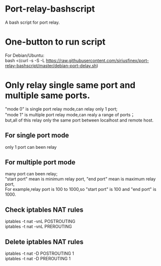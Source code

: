 # Port-relay-bashscript
A bash script for port relay.

# One-button to run script  
For Debian/Ubuntu:  
bash <(curl -s -S -L https://raw.githubusercontent.com/siriusfinex/port-relay-bashscript/master/debian-port-delay.sh)

# Only relay single same port and multiple same ports.
"mode 0" is single port relay mode,can relay only 1 port;  
"mode 1" is multiple port relay mode,can realy a range of ports；   
but,all of this relay only the same port between localhost and remote host.
## For single port mode
only 1 port can been relay
## For multiple port mode
many port can been relay;  
"start port" mean is minimum relay port, "end port" mean is maximum relay port,  
For example,relay port is 100 to 1000,so "start port" is 100 and "end port" is 1000.
## Check iptables NAT rules
iptables -t nat -vnL POSTROUTING  
iptables -t nat -vnL PREROUTING
## Delete iptables NAT rules
iptables -t nat -D POSTROUTING 1  
iptables -t nat -D PREROUTING 1
